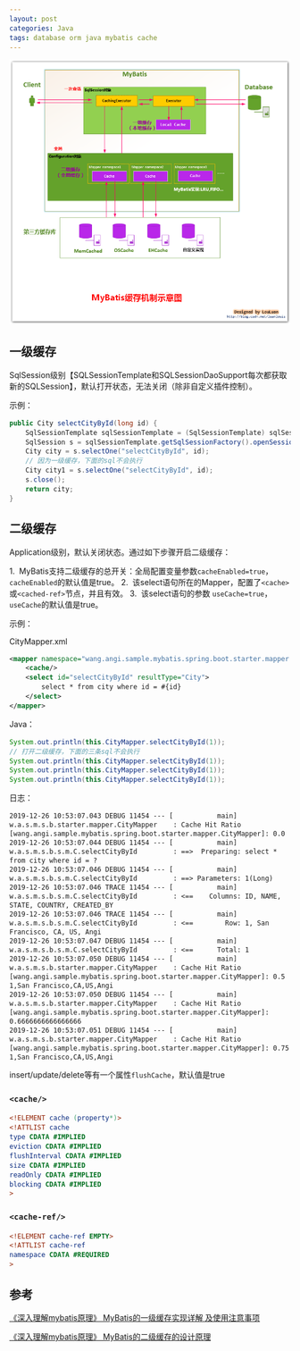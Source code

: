 ```yaml
---
layout: post
categories: Java
tags: database orm java mybatis cache
---
```


![mybatis-cache-architecture](/images/mybatis-cache-architecture.png)

## 一级缓存

SqlSession级别【SQLSessionTemplate和SQLSessionDaoSupport每次都获取新的SQLSession】，默认打开状态，无法关闭（除非自定义插件控制）。

示例：

```java
public City selectCityById(long id) {
	SqlSessionTemplate sqlSessionTemplate = (SqlSessionTemplate) sqlSession;
	SqlSession s = sqlSessionTemplate.getSqlSessionFactory().openSession();
	City city = s.selectOne("selectCityById", id);
	// 因为一级缓存，下面的sql不会执行
	City city1 = s.selectOne("selectCityById", id);
	s.close();
	return city;
}
```



## 二级缓存

Application级别，默认关闭状态。通过如下步骤开启二级缓存：

1.  MyBatis支持二级缓存的总开关：全局配置变量参数`cacheEnabled=true`，`cacheEnabled`的默认值是true。
2.  该select语句所在的Mapper，配置了`<cache>` 或`<cached-ref>`节点，并且有效。
3.  该select语句的参数 `useCache=true`，`useCache`的默认值是true。

示例：

CityMapper.xml

```xml
<mapper namespace="wang.angi.sample.mybatis.spring.boot.starter.mapper.CityMapper">
    <cache/>
    <select id="selectCityById" resultType="City">
        select * from city where id = #{id}
    </select>
</mapper>
```

Java：

```java
System.out.println(this.CityMapper.selectCityById(1));
// 打开二级缓存，下面的三条sql不会执行
System.out.println(this.CityMapper.selectCityById(1));
System.out.println(this.CityMapper.selectCityById(1));
System.out.println(this.CityMapper.selectCityById(1));
```

日志：

```shell
2019-12-26 10:53:07.043 DEBUG 11454 --- [           main] w.a.s.m.s.b.starter.mapper.CityMapper    : Cache Hit Ratio [wang.angi.sample.mybatis.spring.boot.starter.mapper.CityMapper]: 0.0
2019-12-26 10:53:07.044 DEBUG 11454 --- [           main] w.a.s.m.s.b.s.m.C.selectCityById         : ==>  Preparing: select * from city where id = ? 
2019-12-26 10:53:07.046 DEBUG 11454 --- [           main] w.a.s.m.s.b.s.m.C.selectCityById         : ==> Parameters: 1(Long)
2019-12-26 10:53:07.046 TRACE 11454 --- [           main] w.a.s.m.s.b.s.m.C.selectCityById         : <==    Columns: ID, NAME, STATE, COUNTRY, CREATED_BY
2019-12-26 10:53:07.046 TRACE 11454 --- [           main] w.a.s.m.s.b.s.m.C.selectCityById         : <==        Row: 1, San Francisco, CA, US, Angi
2019-12-26 10:53:07.047 DEBUG 11454 --- [           main] w.a.s.m.s.b.s.m.C.selectCityById         : <==      Total: 1
2019-12-26 10:53:07.050 DEBUG 11454 --- [           main] w.a.s.m.s.b.starter.mapper.CityMapper    : Cache Hit Ratio [wang.angi.sample.mybatis.spring.boot.starter.mapper.CityMapper]: 0.5
1,San Francisco,CA,US,Angi
2019-12-26 10:53:07.050 DEBUG 11454 --- [           main] w.a.s.m.s.b.starter.mapper.CityMapper    : Cache Hit Ratio [wang.angi.sample.mybatis.spring.boot.starter.mapper.CityMapper]: 0.6666666666666666
2019-12-26 10:53:07.051 DEBUG 11454 --- [           main] w.a.s.m.s.b.starter.mapper.CityMapper    : Cache Hit Ratio [wang.angi.sample.mybatis.spring.boot.starter.mapper.CityMapper]: 0.75
1,San Francisco,CA,US,Angi
```

insert/update/delete等有一个属性`flushCache`，默认值是true

### `<cache/>`

```dtd
<!ELEMENT cache (property*)>
<!ATTLIST cache
type CDATA #IMPLIED
eviction CDATA #IMPLIED
flushInterval CDATA #IMPLIED
size CDATA #IMPLIED
readOnly CDATA #IMPLIED
blocking CDATA #IMPLIED
>
```

### `<cache-ref/>`

```dtd
<!ELEMENT cache-ref EMPTY>
<!ATTLIST cache-ref
namespace CDATA #REQUIRED
>
```

## 参考

[《深入理解mybatis原理》 MyBatis的一级缓存实现详解 及使用注意事项](https://blog.csdn.net/luanlouis/article/details/41280959)

[《深入理解mybatis原理》 MyBatis的二级缓存的设计原理](https://blog.csdn.net/luanlouis/article/details/41408341)
